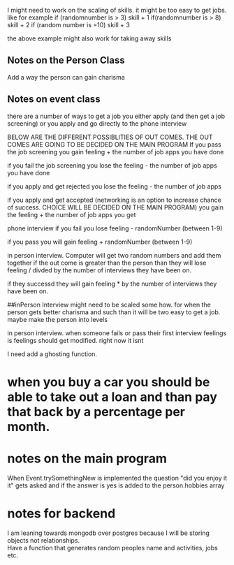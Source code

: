 I might need to work on the scaling of skills.  it might be too easy to get jobs.  like for example 
if (randomnumber is > 3)
skill + 1
if(randomnumber is > 8)
skill + 2
if (random number is =10)
skill  + 3

the above example might also work for taking away skills

## Notes on the Person Class
Add a way the person can gain charisma


## Notes on event class
there are a number of ways to get a job
you either apply (and then get a job screening)
or you apply and go directly to the phone interview

BELOW ARE THE DIFFERENT POSSIBLITIES OF OUT COMES.  THE OUT COMES ARE GOING TO BE DECIDED ON THE MAIN PROGRAM
If you pass the job screening 
you gain feeling + the number of job apps you have done

if you fail the job screening
you lose the feeling - the number of job apps you have done

if you apply and  get rejected 
you lose the feeling - the number of job apps

if you apply and get accepted (networking is an option to increase chance of success.  CHOICE WILL BE DECIDED ON THE MAIN PROGRAM)
you gain the feeling + the number of job apps you get

phone interview 
if you fail you lose feeling - randomNumber (between 1-9)

if you pass you will gain feeling + randomNumber (between 1-9)

in person interview.  Computer will get two random numbers and add them together if the out come is greater than the person than they will lose feeling / divded by the number of interviews they have been on.

if they successd they will gain feeling * by the number of interviews they have been on.



##inPerson Interview might need to be scaled some how. for when the person gets better charisma and such than it will be two easy to get a job.  maybe make the person into levels

in person interview.  when someone fails or pass their first interview feelings is feelings should get modified.  right now it isnt

I need add a ghosting function.

# when you buy a car you should be able to take out a loan and than pay that back by a percentage per month.

# notes on the main program
When Event.trySomethingNew is implemented the question "did you enjoy it it"  gets asked and if the answer is yes is added to the person.hobbies array

# notes for backend
I am leaning towards mongodb over postgres because I will be storing objects not relationships.  
Have a function that generates random peoples name and activities, jobs etc.

